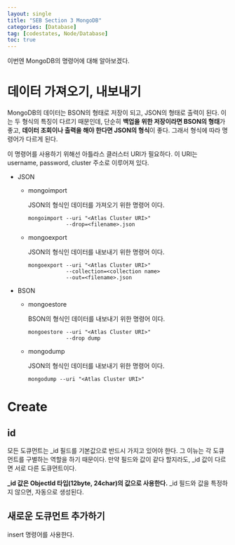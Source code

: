 ```yaml
---
layout: single
title: "SEB Section 3 MongoDB"
categories: [Database]
tag: [codestates, Node/Database]
toc: true
---
```


이번엔 MongoDB의 명령어에 대해 알아보겠다.

# 데이터 가져오기, 내보내기

MongoDB의 데이터는 BSON의 형태로 저장이 되고, JSON의 형태로 출력이 된다. 이는 두 형식의 특징이 다르기 때문인데, 단순히 **백업을 위한 저장이라면 BSON의 형태**가 좋고, **데이터 조회이나 출력을 해야 한다면 JSON의 형식**이 좋다. 그래서 형식에 따라 명령어가 다르게 된다.

이 명령어를 사용하기 위해선 아틀라스 클러스터 URI가 필요하다. 이 URI는 username, password, cluster 주소로 이루어져 있다.

- JSON

  - mongoimport

    JSON의 형식인 데이터를 가져오기 위한 명령어 이다.

    ```
    mongoimport --uri "<Atlas Cluster URI>"
                --drop=<filename>.json
    ```

  - mongoexport

    JSON의 형식인 데이터를 내보내기 위한 명령어 이다.

    ```
    mongoexport --uri "<Atlas Cluster URI>"
                --collection=<collection name>
                --out=<filename>.json
    ```

- BSON

  - mongoestore

    BSON의 형식인 데이터를 내보내기 위한 명령어 이다.

    ```
    mongoestore --uri "<Atlas Cluster URI>"
                --drop dump
    ```

  - mongodump

    JSON의 형식인 데이터를 내보내기 위한 명령어 이다.

    ```
    mongodump --uri "<Atlas Cluster URI>"
    ```

# Create

## id

모든 도큐먼트는 \_id 필드를 기본값으로 반드시 가지고 있어야 한다. 그 이뉴는 각 도큐먼트를 구별하는 역할을 하기 때문이다. 만약 필드와 값이 같다 할지라도, \_id 값이 다르면 서로 다른 도큐먼트이다.

**\_id 값은 ObjectId 타입(12byte, 24char)의 값으로 사용한다.** \_id 필드와 값을 특정하지 않으면, 자동으로 생성된다.

## 새로운 도큐먼트 추가하기

insert 명령어를 사용한다.
